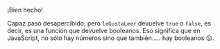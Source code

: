¡Bien hecho!

Capaz pasó desapercibido, pero `leGustaLeer` devuelve `true` o `false`, es decir, es una función que devuelve booleanos. Eso significa que en JavaScript, no sólo hay números sino que también..... hay booleanos :stuck_out_tongue:. 
